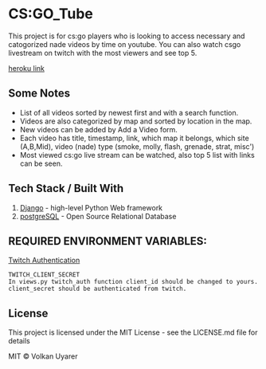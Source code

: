 # CS:GO_Tube
This project is for cs:go players who is looking to access necessary and catogorized nade videos by time on youtube. 
You can also watch csgo livestream on twitch with the most viewers and see top 5.

[heroku link](https://csgotube.herokuapp.com)


## Some Notes
* List of all videos sorted by newest first and with a search function.
* Videos are also categorized by map and sorted by location in the map.
* New videos can be added by Add a Video form.
* Each video has
    title,
    timestamp,
    link,
    which map it belongs,
    which site (A,B,Mid),
    video (nade) type (smoke, molly, flash, grenade, strat, misc')
* Most viewed cs:go live stream can be watched, also top 5 list with links can be seen.


## Tech Stack / Built With
1. [Django](https://www.djangoproject.com/) - high-level Python Web framework
2. [postgreSQL](https://www.postgresql.org/)  - Open Source Relational Database

## REQUIRED ENVIRONMENT VARIABLES:

[Twitch Authentication](https://dev.twitch.tv/docs/authentication)

    TWITCH_CLIENT_SECRET 
    In views.py twitch_auth function client_id should be changed to yours.
    client_secret should be authenticated from twitch.

## License

This project is licensed under the MIT License - see the LICENSE.md file for details

MIT © Volkan Uyarer
